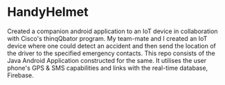 # HandyHelmet

Created a companion android application to an IoT device in collaboration with Cisco's thinqQbator program.
My team-mate and I created an IoT device where one could detect an accident and then send the location of the driver to the specified emergency contacts.
This repo consists of the Java Android Application constructed for the same.
It utilises the user phone's GPS & SMS capabilities and links with the real-time database, Firebase.
